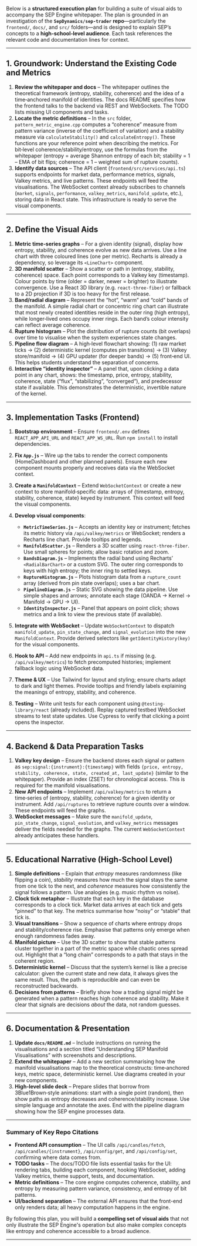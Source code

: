Below is a **structured execution plan** for building a suite of visual aids to accompany the SEP Engine whitepaper.  The plan is grounded in an investigation of the **`SepDynamics/sep‑trader` repo**—particularly the `frontend/`, `docs/`, and `src/` folders—and is designed to explain SEP’s concepts to a **high‑school‑level audience**.  Each task references the relevant code and documentation lines for context.

---

## 1. Groundwork: Understand the Existing Code and Metrics

1. **Review the whitepaper and docs** – The whitepaper outlines the theoretical framework (entropy, stability, coherence) and the idea of a time‑anchored manifold of identities.  The docs README specifies how the frontend talks to the backend via REST and WebSockets.  The TODO lists missing UI components and tasks.
2. **Locate the metric definitions** – In the `src` folder, `pattern_metric_engine.cpp` computes a “coherence” measure from pattern variance (inverse of the coefficient of variation) and a stability measure via `calculateStability()` and `calculateEntropy()`.  These functions are your reference point when describing the metrics.  For bit‑level coherence/stability/entropy, use the formulas from the whitepaper (entropy = average Shannon entropy of each bit; stability = 1 – EMA of bit flips; coherence = 1 – weighted sum of rupture counts).
3. **Identify data sources** – The API client (`frontend/src/services/api.ts`) supports endpoints for market data, performance metrics, signals, Valkey metrics, and live patterns.  These endpoints will feed the visualisations.  The WebSocket context already subscribes to channels (`market`, `signals`, `performance`, `valkey_metrics`, `manifold_update`, etc.), storing data in React state.  This infrastructure is ready to serve the visual components.

---

## 2. Define the Visual Aids

1. **Metric time‑series graphs** – For a given identity (signal), display how entropy, stability, and coherence evolve as new data arrives.  Use a line chart with three coloured lines (one per metric).  Recharts is already a dependency, so leverage its `<LineChart>` component.
2. **3D manifold scatter** – Show a scatter or path in (entropy, stability, coherence) space.  Each point corresponds to a Valkey key (timestamp).  Colour points by time (older = darker, newer = brighter) to illustrate convergence.  Use a React 3D library (e.g. `react-three-fiber`) or fallback to a 2D projection if 3D is too heavy for the first release.
3. **Band/radial diagram** – Represent the “hot”, “warm” and “cold” bands of the manifold.  A simple radial chart or concentric ring chart can illustrate that most newly created identities reside in the outer ring (high entropy), while longer‑lived ones occupy inner rings.  Each band’s colour intensity can reflect average coherence.
4. **Rupture histogram** – Plot the distribution of rupture counts (bit overlaps) over time to visualise when the system experiences state changes.
5. **Pipeline flow diagram** – A high‑level flowchart showing: (1) raw market ticks → (2) deterministic kernel (computes pin transitions) → (3) Valkey store/manifold → (4) GPU updater (for deeper bands) → (5) front‑end UI.  This helps students understand the separation of concerns.
6. **Interactive “identity inspector”** – A panel that, upon clicking a data point in any chart, shows: the timestamp, price, entropy, stability, coherence, state (“flux”, “stabilizing”, “converged”), and predecessor state if available.  This demonstrates the deterministic, invertible nature of the kernel.

---

## 3. Implementation Tasks (Frontend)

1. **Bootstrap environment** – Ensure `frontend/.env` defines `REACT_APP_API_URL` and `REACT_APP_WS_URL`.  Run `npm install` to install dependencies.
2. **Fix `App.js`** – Wire up the tabs to render the correct components (HomeDashboard and other planned panels).  Ensure each new component mounts properly and receives data via the WebSocket context.
3. **Create a `ManifoldContext`** – Extend `WebSocketContext` or create a new context to store manifold‑specific data: arrays of {timestamp, entropy, stability, coherence, state} keyed by instrument.  This context will feed the visual components.
4. **Develop visual components**:

   * **`MetricTimeSeries.js`** – Accepts an identity key or instrument; fetches its metric history via `/api/valkey/metrics` or WebSocket; renders a Recharts line chart.  Provide tooltips and legends.
   * **`ManifoldScatter.js`** – Renders a 3D scatter using `react-three-fiber`.  Use small spheres for points; allow basic rotation and zoom.
   * **`BandsDiagram.js`** – Implements the radial band using Recharts’ `<RadialBarChart>` or a custom SVG.  The outer ring corresponds to keys with high entropy; the inner ring to settled keys.
   * **`RuptureHistogram.js`** – Plots histogram data from a `rupture_count` array (derived from pin state overlaps); uses a bar chart.
   * **`PipelineDiagram.js`** – Static SVG showing the data pipeline.  Use simple shapes and arrows; annotate each stage (OANDA → Kernel → Manifold → GPU → UI).
   * **`IdentityInspector.js`** – Panel that appears on point click; shows metrics and a link to view the previous state (if available).
5. **Integrate with WebSocket** – Update `WebSocketContext` to dispatch `manifold_update`, `pin_state_change`, and `signal_evolution` into the new `ManifoldContext`.  Provide derived selectors like `getIdentityHistory(key)` for the visual components.
6. **Hook to API** – Add new endpoints in `api.ts` if missing (e.g. `/api/valkey/metrics`) to fetch precomputed histories; implement fallback logic using WebSocket data.
7. **Theme & UX** – Use Tailwind for layout and styling; ensure charts adapt to dark and light themes.  Provide tooltips and friendly labels explaining the meanings of entropy, stability, and coherence.
8. **Testing** – Write unit tests for each component using `@testing-library/react` (already included).  Replay captured testbed WebSocket streams to test state updates.  Use Cypress to verify that clicking a point opens the inspector.

---

## 4. Backend & Data Preparation Tasks

1. **Valkey key design** – Ensure the backend stores each signal or pattern as `sep:signal:{instrument}:{timestamp}` with fields `{price, entropy, stability, coherence, state, created_at, last_update}` (similar to the whitepaper).  Provide an index (ZSET) for chronological access.  This is required for the manifold visualisations.
2. **New API endpoints** – Implement `/api/valkey/metrics` to return a time‑series of (entropy, stability, coherence) for a given identity or instrument.  Add `/api/ruptures` to retrieve rupture counts over a window.  These endpoints will feed the graphs.
3. **WebSocket messages** – Make sure the `manifold_update`, `pin_state_change`, `signal_evolution`, and `valkey_metrics` messages deliver the fields needed for the graphs.  The current `WebSocketContext` already anticipates these handlers.

---

## 5. Educational Narrative (High‑School Level)

1. **Simple definitions** – Explain that *entropy* measures randomness (like flipping a coin), *stability* measures how much the signal stays the same from one tick to the next, and *coherence* measures how consistently the signal follows a pattern.  Use analogies (e.g. music rhythm vs noise).
2. **Clock tick metaphor** – Illustrate that each key in the database corresponds to a clock tick.  Market data arrives at each tick and gets “pinned” to that key.  The metrics summarise how “noisy” or “stable” that tick is.
3. **Visual transitions** – Show a sequence of charts where entropy drops and stability/coherence rise.  Emphasise that patterns only emerge when enough randomness fades away.
4. **Manifold picture** – Use the 3D scatter to show that stable patterns cluster together in a part of the metric space while chaotic ones spread out.  Highlight that a “long chain” corresponds to a path that stays in the coherent region.
5. **Deterministic kernel** – Discuss that the system’s kernel is like a precise calculator: given the current state and new data, it always gives the same result.  Thus, the path is reproducible and can even be reconstructed backwards.
6. **Decisions from patterns** – Briefly show how a trading signal might be generated when a pattern reaches high coherence and stability.  Make it clear that signals are decisions *about* the data, not random guesses.

---

## 6. Documentation & Presentation

1. **Update `docs/README.md`** – Include instructions on running the visualisations and a section titled “Understanding SEP Manifold Visualisations” with screenshots and descriptions.
2. **Extend the whitepaper** – Add a new section summarising how the manifold visualisations map to the theoretical constructs: time‑anchored keys, metric space, deterministic kernel.  Use diagrams created in your new components.
3. **High‑level slide deck** – Prepare slides that borrow from 3Blue1Brown‑style animations: start with a single point (random), then show paths as entropy decreases and coherence/stability increase.  Use simple language and annotate the axes.  End with the pipeline diagram showing how the SEP engine processes data.

---

### Summary of Key Repo Citations

* **Frontend API consumption** – The UI calls `/api/candles/fetch`, `/api/candles/{instrument}`, `/api/config/get`, and `/api/config/set`, confirming where data comes from.
* **TODO tasks** – The docs/TODO file lists essential tasks for the UI: rendering tabs, building each component, hooking WebSocket, adding Valkey metrics, theme support, tests, and documentation.
* **Metric definitions** – The core engine computes coherence, stability, and entropy by measuring pattern variance, consistency, and entropy of bit patterns.
* **UI/backend separation** – The external API ensures that the front-end only renders data; all heavy computation happens in the engine.

By following this plan, you will build a **compelling set of visual aids** that not only illustrate the SEP Engine's operation but also make complex concepts like entropy and coherence accessible to a broad audience.

---

